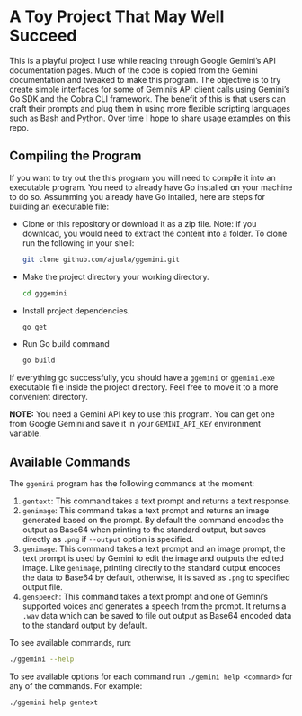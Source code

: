 # A Toy Project That May Well Succeed

This is a playful project I use while reading through Google Gemini’s API documentation pages. Much of the code is copied from the Gemini documentation and tweaked to make this program. The objective is to try create simple interfaces for some of Gemini’s API client calls using Gemini’s Go SDK and the Cobra CLI framework. The benefit of this is that users can craft their prompts and plug them in using more flexible scripting languages such as Bash and Python. Over time I hope to share usage examples on this repo.

## Compiling the Program

If you want to try out the this program you will need to compile it into an executable program. You need to already have Go installed on your machine to do so. Assumming you already have Go intalled, here are steps for building an executable file:

- Clone or this repository or download it as a zip file. Note: if you download, you would need to extract the content into a folder. To clone run the following in your shell:
  ```sh
  git clone github.com/ajuala/ggemini.git
  ```
- Make the project directory your working directory.
  ```sh
  cd gggemini
  ```
- Install project dependencies.
  ```sh
  go get
  ```
- Run Go build command
  ```sh
  go build
  ```

If everything go successfully, you should have a `ggemini` or `ggemini.exe` executable file inside the project directory. Feel free to move it to a more convenient directory.

**NOTE:** You need a Gemini API key to use this program. You can get one from Google Gemini and save it in your `GEMINI_API_KEY` environment variable.

## Available Commands

The `ggemini` program has the following commands at the moment:
1. `gentext`: This command takes a text prompt and returns a text response.
2. `genimage`: This command takes a text prompt and returns an image generated based on the prompt. By default the command encodes the output as Base64 when printing to the standard output, but saves directly as `.png` if `--output` option is specified.
3. `genimage`: This command takes a text prompt and an image prompt, the text prompt is used by Gemini to edit the image and outputs the edited image. Like `genimage`, printing directly to the standard output encodes the data to Base64 by default, otherwise, it is saved as `.png` to specified output file.
4. `genspeech`: This command takes a text prompt and one of Gemini’s supported voices and generates a speech from the prompt. It returns a `.wav` data which can be saved to file out output as Base64 encoded data to the standard output by default.

To see available commands, run:
```sh
./ggemini --help
```

To see available options for each command run `./gemini help <command>` for any of the commands. For example:
```sh
./ggemini help gentext
```
